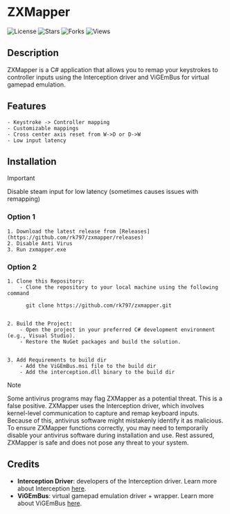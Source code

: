# ZXMapper
<p align="left">
  <img src="https://img.shields.io/github/license/rk797/zxmapper" alt="License">
  <img src="https://img.shields.io/github/stars/rk797/zxmapper" alt="Stars">
  <img src="https://img.shields.io/github/forks/rk797/zxmapper" alt="Forks">
  <img src="https://komarev.com/ghpvc/?username=zxmapper&label=Views" alt="Views">
</p>


## Description


ZXMapper is a C# application that allows you to remap your keystrokes 
to controller inputs using the Interception driver and ViGEmBus for 
virtual gamepad emulation.


## Features
```sh-session
- Keystroke -> Controller mapping
- Customizable mappings
- Cross center axis reset from W->D or D->W
- Low input latency
```


## Installation

>[!IMPORTANT]
> Disable steam input for low latency (sometimes causes issues with remapping)

### Option 1
```sh-session
1. Download the latest release from [Releases](https://github.com/rk797/zxmapper/releases)
2. Disable Anti Virus
3. Run zxmapper.exe
```
### Option 2

```sh-session
1. Clone this Repository:
    - Clone the repository to your local machine using the following command

      git clone https://github.com/rk797/zxmapper.git


2. Build the Project:
    - Open the project in your preferred C# development environment (e.g., Visual Studio).
    - Restore the NuGet packages and build the solution.


3. Add Requirements to build dir
    - Add the ViGEmBus.msi file to the build dir
    - Add the interception.dll binary to the build dir
```

>[!NOTE]
> Some antivirus programs may flag ZXMapper as a potential threat. This is a false positive. ZXMapper uses the Interception driver, which involves kernel-level communication to capture and remap keyboard inputs. Because of this, antivirus software might mistakenly identify it as malicious. To ensure ZXMapper functions correctly, you may need to temporarily disable your antivirus software during installation and use. Rest assured, ZXMapper is safe and does not pose any threat to your system.



## Credits

- **Interception Driver**: developers of the Interception driver. Learn more about Interception [here](https://github.com/oblitum/Interception).
- **ViGEmBus**: virtual gamepad emulation driver + wrapper. Learn more about ViGEmBus [here](https://vigem.org/projects/ViGEm/).

  
